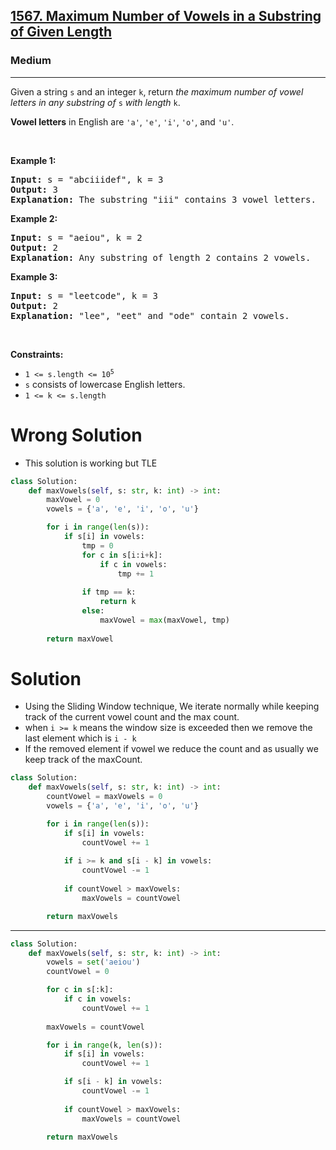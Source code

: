 <h2><a href="https://leetcode.com/problems/maximum-number-of-vowels-in-a-substring-of-given-length">1567. Maximum Number of Vowels in a Substring of Given Length</a></h2><h3>Medium</h3><hr><p>Given a string <code>s</code> and an integer <code>k</code>, return <em>the maximum number of vowel letters in any substring of </em><code>s</code><em> with length </em><code>k</code>.</p>

<p><strong>Vowel letters</strong> in English are <code>&#39;a&#39;</code>, <code>&#39;e&#39;</code>, <code>&#39;i&#39;</code>, <code>&#39;o&#39;</code>, and <code>&#39;u&#39;</code>.</p>

<p>&nbsp;</p>
<p><strong class="example">Example 1:</strong></p>

<pre>
<strong>Input:</strong> s = &quot;abciiidef&quot;, k = 3
<strong>Output:</strong> 3
<strong>Explanation:</strong> The substring &quot;iii&quot; contains 3 vowel letters.
</pre>

<p><strong class="example">Example 2:</strong></p>

<pre>
<strong>Input:</strong> s = &quot;aeiou&quot;, k = 2
<strong>Output:</strong> 2
<strong>Explanation:</strong> Any substring of length 2 contains 2 vowels.
</pre>

<p><strong class="example">Example 3:</strong></p>

<pre>
<strong>Input:</strong> s = &quot;leetcode&quot;, k = 3
<strong>Output:</strong> 2
<strong>Explanation:</strong> &quot;lee&quot;, &quot;eet&quot; and &quot;ode&quot; contain 2 vowels.
</pre>

<p>&nbsp;</p>
<p><strong>Constraints:</strong></p>

<ul>
	<li><code>1 &lt;= s.length &lt;= 10<sup>5</sup></code></li>
	<li><code>s</code> consists of lowercase English letters.</li>
	<li><code>1 &lt;= k &lt;= s.length</code></li>
</ul>

# Wrong Solution 
* This solution is working but TLE
```python
class Solution:
    def maxVowels(self, s: str, k: int) -> int:
        maxVowel = 0
        vowels = {'a', 'e', 'i', 'o', 'u'}

        for i in range(len(s)):
            if s[i] in vowels:
                tmp = 0
                for c in s[i:i+k]:
                    if c in vowels:
                        tmp += 1
                
                if tmp == k:
                    return k
                else:
                    maxVowel = max(maxVowel, tmp)
        
        return maxVowel
```

# Solution 
* Using the Sliding Window technique, We iterate normally while keeping track of the current vowel count and the max count. 
* when `i >= k` means the window size is exceeded then we remove the last element which is `i - k` 
* If the removed element if vowel we reduce the count and as usually we keep track of the maxCount.

```python
class Solution:
    def maxVowels(self, s: str, k: int) -> int:
        countVowel = maxVowels = 0
        vowels = {'a', 'e', 'i', 'o', 'u'}

        for i in range(len(s)):
            if s[i] in vowels:
                countVowel += 1
            
            if i >= k and s[i - k] in vowels:
                countVowel -= 1
            
            if countVowel > maxVowels:
                maxVowels = countVowel

        return maxVowels
```
---
```python
class Solution:
    def maxVowels(self, s: str, k: int) -> int:
        vowels = set('aeiou')
        countVowel = 0

        for c in s[:k]:
            if c in vowels:
                countVowel += 1
        
        maxVowels = countVowel

        for i in range(k, len(s)):
            if s[i] in vowels:
                countVowel += 1

            if s[i - k] in vowels:
                countVowel -= 1 
            
            if countVowel > maxVowels:
                maxVowels = countVowel 

        return maxVowels
```
